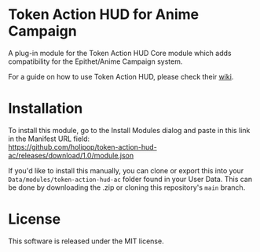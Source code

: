 # Token Action HUD for Anime Campaign

A plug-in module for the Token Action HUD Core module which adds compatibility for the Epithet/Anime Campaign system.

For a guide on how to use Token Action HUD, please check their [wiki](https://github.com/Larkinabout/fvtt-token-action-hud-core/wiki/How-to-Use-Token-Action-HUD).

# Installation

To install this module, go to the Install Modules dialog and paste in this link in the Manifest URL field:   
<https://github.com/holipop/token-action-hud-ac/releases/download/1.0/module.json>

If you'd like to install this manually, you can clone or export this into your `Data/modules/token-action-hud-ac` folder found in your User Data. This can be done by downloading the .zip or cloning this repository's `main` branch.

# License

This software is released under the MIT license.